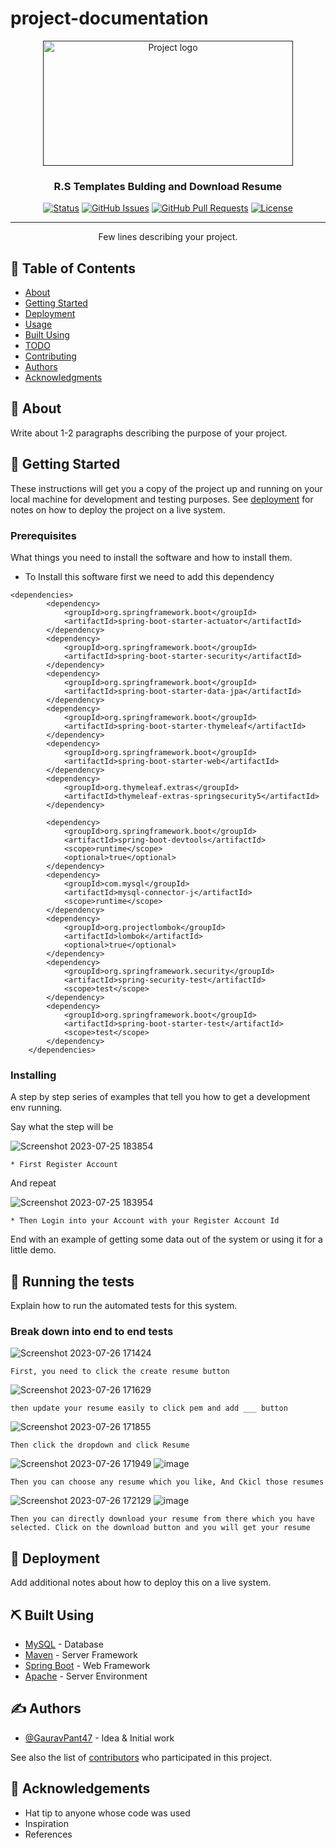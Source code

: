 # project-documentation

<p align="center">
  <a href="" rel="noopener">
 <img width=400px height=200px src="https://github.com/GauravPant47/Resume-Builder--Create-Download-Easily-Resume/assets/115808373/6d5586cd-9940-4a78-b553-989248074234" alt="Project logo"></a>
</p>

<h3 align="center">R.S Templates Bulding and Download Resume</h3>

<div align="center">

  [![Status](https://img.shields.io/badge/status-active-success.svg)]() 
  [![GitHub Issues](https://img.shields.io/github/issues/kylelobo/The-Documentation-Compendium.svg)](https://github.com/kylelobo/The-Documentation-Compendium/issues)
  [![GitHub Pull Requests](https://img.shields.io/github/issues-pr/kylelobo/The-Documentation-Compendium.svg)](https://github.com/kylelobo/The-Documentation-Compendium/pulls)
  [![License](https://img.shields.io/badge/license-MIT-blue.svg)](/LICENSE)

</div>

---

<p align="center"> Few lines describing your project.
    <br> 
</p>

## 📝 Table of Contents
- [About](#about)
- [Getting Started](#getting_started)
- [Deployment](#deployment)
- [Usage](#usage)
- [Built Using](#built_using)
- [TODO](../TODO.md)
- [Contributing](../CONTRIBUTING.md)
- [Authors](#authors)
- [Acknowledgments](#acknowledgement)

## 🧐 About <a name = "about"></a>
Write about 1-2 paragraphs describing the purpose of your project.

## 🏁 Getting Started <a name = "getting_started"></a>
These instructions will get you a copy of the project up and running on your local machine for development and testing purposes. See [deployment](#deployment) for notes on how to deploy the project on a live system.

### Prerequisites
What things you need to install the software and how to install them.

* To Install this software first we need to add this dependency 
```
<dependencies>
		<dependency>
			<groupId>org.springframework.boot</groupId>
			<artifactId>spring-boot-starter-actuator</artifactId>
		</dependency>
		<dependency>
			<groupId>org.springframework.boot</groupId>
			<artifactId>spring-boot-starter-security</artifactId>
		</dependency>
		<dependency>
			<groupId>org.springframework.boot</groupId>
			<artifactId>spring-boot-starter-data-jpa</artifactId>
		</dependency>
		<dependency>
			<groupId>org.springframework.boot</groupId>
			<artifactId>spring-boot-starter-thymeleaf</artifactId>
		</dependency>
		<dependency>
			<groupId>org.springframework.boot</groupId>
			<artifactId>spring-boot-starter-web</artifactId>
		</dependency>
		<dependency>
			<groupId>org.thymeleaf.extras</groupId>
			<artifactId>thymeleaf-extras-springsecurity5</artifactId>
		</dependency>
	
		<dependency>
			<groupId>org.springframework.boot</groupId>
			<artifactId>spring-boot-devtools</artifactId>
			<scope>runtime</scope>
			<optional>true</optional>
		</dependency>
		<dependency>
			<groupId>com.mysql</groupId>
			<artifactId>mysql-connector-j</artifactId>
			<scope>runtime</scope>
		</dependency>
		<dependency>
			<groupId>org.projectlombok</groupId>
			<artifactId>lombok</artifactId>
			<optional>true</optional>
		</dependency>
		<dependency>
			<groupId>org.springframework.security</groupId>
			<artifactId>spring-security-test</artifactId>
			<scope>test</scope>
		</dependency>
		<dependency>
			<groupId>org.springframework.boot</groupId>
			<artifactId>spring-boot-starter-test</artifactId>
			<scope>test</scope>
		</dependency>
	</dependencies>

```

### Installing
A step by step series of examples that tell you how to get a development env running.

Say what the step will be

![Screenshot 2023-07-25 183854](https://github.com/GauravPant47/Resume-Builder--Create-Download-Easily-Resume/assets/115808373/d5d31358-59ac-4dfd-82a8-f3e65d1327a4)

```
* First Register Account
```

And repeat

![Screenshot 2023-07-25 183954](https://github.com/GauravPant47/Resume-Builder--Create-Download-Easily-Resume/assets/115808373/216efece-9c88-456e-aaeb-d6bd4404236b)

```
* Then Login into your Account with your Register Account Id 
```

End with an example of getting some data out of the system or using it for a little demo.

## 🔧 Running the tests <a name = "tests"></a>
Explain how to run the automated tests for this system.

### Break down into end to end tests
![Screenshot 2023-07-26 171424](https://github.com/GauravPant47/Resume-Builder--Create-Download-Easily-Resume/assets/115808373/eefa2f16-98a8-406d-a1d2-f1fba74d8d6a)

```
First, you need to click the create resume button
```
![Screenshot 2023-07-26 171629](https://github.com/GauravPant47/Resume-Builder--Create-Download-Easily-Resume/assets/115808373/bd45a0ea-62a9-46dc-bad3-147b3647f2ad)

```
then update your resume easily to click pem and add ___ button
```
![Screenshot 2023-07-26 171855](https://github.com/GauravPant47/Resume-Builder--Create-Download-Easily-Resume/assets/115808373/5250225c-5b98-4d7c-b924-4e800c00b8cd)
```
Then click the dropdown and click Resume
```
![Screenshot 2023-07-26 171949](https://github.com/GauravPant47/Resume-Builder--Create-Download-Easily-Resume/assets/115808373/9a40e893-9eaa-4cc9-aedd-567d0956ee02)
![image](https://github.com/GauravPant47/Resume-Builder--Create-Download-Easily-Resume/assets/115808373/16bce387-b5eb-454d-8ceb-59ce9ed8b9b1)
```
Then you can choose any resume which you like, And Ckicl those resumes
```
![Screenshot 2023-07-26 172129](https://github.com/GauravPant47/Resume-Builder--Create-Download-Easily-Resume/assets/115808373/24db017e-4b23-4019-94fa-29ebed2d097b)
![image](https://github.com/GauravPant47/Resume-Builder--Create-Download-Easily-Resume/assets/115808373/93945911-90b7-415c-a6ea-d5f7e6b293da)

```
Then you can directly download your resume from there which you have selected. Click on the download button and you will get your resume
```

## 🚀 Deployment <a name = "deployment"></a>
Add additional notes about how to deploy this on a live system.

## ⛏️ Built Using <a name = "built_using"></a>
- [MySQL](https://www.mysql.com/) - Database
- [Maven](https://maven.apache.org/) - Server Framework
- [Spring Boot](https://spring.io/projects/spring-boot/) - Web Framework
- [Apache](https://httpd.apache.org/) - Server Environment

## ✍️ Authors <a name = "authors"></a>
- [@GauravPant47](https://github.com/GauravPant47) - Idea & Initial work

See also the list of [contributors](https://github.com/GauravPant47/Resume-Builder--Create-Download-Easily-Resume/graphs/contributors) who participated in this project.

## 🎉 Acknowledgements <a name = "acknowledgement"></a>
- Hat tip to anyone whose code was used
- Inspiration
- References
